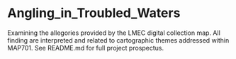 # Angling_in_Troubled_Waters
Examining the allegories provided by the LMEC digital collection map. All finding are interpreted and related to cartographic themes addressed within MAP701. See README.md for full project prospectus.
